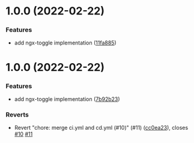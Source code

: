 # 1.0.0 (2022-02-22)


### Features

* add ngx-toggle implementation ([11fa885](https://github.com/bobbyg603/ngx-toggle/commit/11fa8854ccca98cf834ce9a3ea35bda114002c5e))

# 1.0.0 (2022-02-22)


### Features

* add ngx-toggle implementation ([7b92b23](https://github.com/bobbyg603/ngx-toggle/commit/7b92b23b389ccf71e360dfa766f9f2e828d4ff19))


### Reverts

* Revert "chore: merge ci.yml and cd.yml (#10)" (#11) ([cc0ea23](https://github.com/bobbyg603/ngx-toggle/commit/cc0ea237a93bd3ccac39564336dcdfd2a2994d41)), closes [#10](https://github.com/bobbyg603/ngx-toggle/issues/10) [#11](https://github.com/bobbyg603/ngx-toggle/issues/11)
